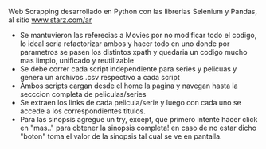 Web Scrapping desarrollado en Python con las librerias Selenium y Pandas, al sitio www.starz.com/ar

- Se mantuvieron las referecias a Movies por no modificar todo el codigo, lo ideal seria refactorizar ambos y hacer todo en uno donde por parametros se pasen los distintos xpath y quedaria un codigo mucho mas limpio, unificado y reutilizable
- Se debe correr cada script independiente para series y pelicuas y genera un archivos .csv respectivo a cada script
- Ambos scripts cargan desde el home la pagina y navegan hasta la secccion completa de peliculas/series
- Se extraen los links de cada pelicula/serie y luego con cada uno se accede a los correspondientes titulos.
- Para las sinopsis agregue un try, except, que primero intente hacer click en "mas.." para obtener la sinopsis completa! en caso de no estar dicho "boton" toma el valor de la sinopsis tal cual se ve en pantalla.
